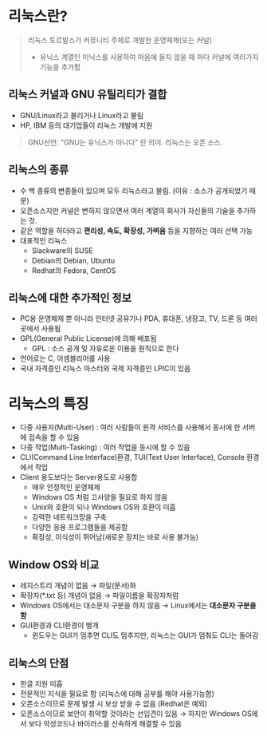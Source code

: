 # 리눅스란?
> 리눅스 토르발스가 커뮤니티 주체로 개발한 운영체제(또는 커널)
> * 유닉스 계열인 미닉스를 사용하여 마음에 들지 않을 때 마다 커널에 여러가지 기능을 추가함

## 리눅스 커널과 GNU 유틸리티가 결합
* GNU/Linux라고 불리거나 Linux라고 불림
* HP, IBM 등의 대기업들이 리눅스 개발에 지원
> GNU선언: "GNU는 유닉스가 아니다" 란 의미. 리눅스는 오픈 소스.

## 리눅스의 종류
* 수 백 종류의 변종들이 있으며 모두 리눅스라고 불림. (이유 : 소스가 공개되었기 때문)
* 오픈소스지만 커널은 변하지 않으면서 여러 계열의 회사가 자신들의 기술을 추가하는 것.
* 같은 역할을 하더라고 **편리성, 속도, 확장성, 가벼움** 등을 지향하는 여러 선택 가능
* 대표적인 리눅스
  * Slackware의 SUSE
  * Debian의 Debian, Ubuntu
  * Redhat의 Fedora, CentOS

## 리눅스에 대한 추가적인 정보
* PC용 운영체제 뿐 아니라 인터넷 공유기나 PDA, 휴대폰, 냉장고, TV, 드론 등 여러 곳에서 사용됨
* GPL(General Public License)에 의해 배포됨
  * GPL : 소스 공개 및 자유로운 이용을 원칙으로 한다
* 언어로는 C, 어셈블리어를 사용
* 국내 자격증인 리눅스 마스터와 국제 자격증인 LPIC이 있음

# 리눅스의 특징
* 다중 사용자(Multi-User) : 여러 사람들이 원격 서비스를 사용해서 동시에 한 서버에 접속을 할 수 있음
* 다중 작업(Multi-Tasking) : 여러 작업을 동시에 할 수 있음
* CLI(Command Line Interface)환경, TUI(Text User Interface), Console 환경에서 작업
* Client 용도보다는 Server용도로 사용합
  * 매우 안정적인 운영체제
  * Windows OS 처럼 고사양을 필요로 하지 않음
  * Unix와 호환이 되나 Windows OS와 호환이 미흡
  * 강력한 네트워크망을 구축
  * 다양한 응용 프로그램들을 제공함
  * 확장성, 이식성이 뛰어남(새로운 장치는 바로 사용 불가능)

## Window OS와 비교
* 레지스트리 개념이 없음 → 파일(문서)화
* 확장자(\*.txt 등) 개념이 없음 → 파일이름을 확장자처럼
* Windows OS에서는 대소문자 구분을 하지 않음 → Linux에서는 **대소문자 구분을 함**
* GUI환경과 CLI환경이 별개
  * 윈도우는 GUI가 멈추면 CLI도 멈추지만, 리눅스는 GUI가 멈춰도 CLI는 돌아감

## 리눅스의 단점
* 한글 지원 미흡
* 전문적인 지식을 필요로 함 (리눅스에 대해 공부를 해야 사용가능함)
* 오픈소스이므로 문제 발생 시 보상 받을 수 없음 (Redhat은 예외)
* 오픈소스이므로 보안이 취약할 것이라는 선입견이 있음 → 하지만 Windows OS에서 보다 악성코드나 바이러스를 신속하게 해결할 수 있음
